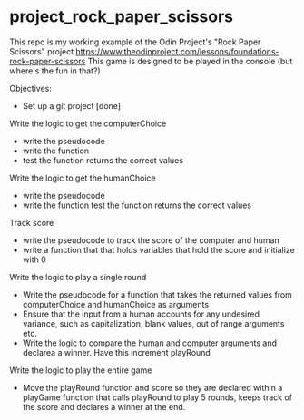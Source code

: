 # project_rock_paper_scissors
This repo is my working example of the Odin Project's "Rock Paper Scissors" project https://www.theodinproject.com/lessons/foundations-rock-paper-scissors
This game is designed to be played in the console (but where's the fun in that?)

Objectives:
- Set up a git project [done]

Write the logic to get the computerChoice
-   write the pseudocode
-   write the function
-   test the function returns the correct values

Write the logic to get the humanChoice
-   write the pseudocode
-   write the function
test the function returns the correct values

Track score
- write the pseudocode to track the score of the computer and human
- write a function that that holds variables that hold the score and initialize with 0

Write the logic to play a single round
- Write the pseudocode for a function that takes the returned values from computerChoice and humanChoice as arguments
- Ensure that the input from a human accounts for any undesired variance, such as capitalization, blank values, out of range arguments etc.
- Write the logic to compare the human and computer arguments and declarea a winner. Have this increment playRound

Write the logic to play the entire game
- Move the playRound function and score so they are declared within a playGame function that calls playRound to play 5 rounds, keeps track of the score and declares a winner at the end.